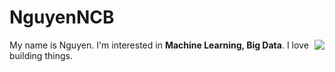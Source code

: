 # NguyenNCB

<a href="#">
<img align='right' src="https://github-readme-stats.vercel.app/api?username=nguyenng1802&show_icons=true&theme=Gradientt">
</a>

My name is Nguyen. I'm interested in **Machine Learning, Big Data**. I love building things.

